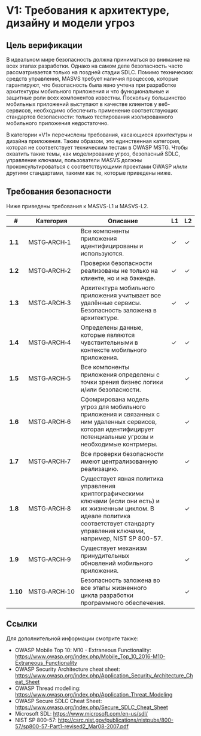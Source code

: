 # V1: Требования к архитектуре, дизайну и модели угроз

## Цель верификации

В идеальном мире безопасность должна приниматься во внимание на всех этапах разработки. Однако на самом деле безопасность часто рассматривается только на поздней стадии SDLC. Помимо технических средств управления, MASVS требует наличия процессов, которые гарантируют, что безопасность была явно учтена при разработке архитектуры мобильного приложения и что функциональные и защитные роли всех компонентов известны. Поскольку большинство мобильных приложений выступают в качестве клиентов у веб-сервисов, необходимо обеспечить применение соответствующих стандартов безопасности: только тестирования изолированного мобильного приложения недостаточно.

В категории «V1» перечислены требования, касающиеся архитектуры и дизайна приложения. Таким образом, это единственная категория, которая не соответствует техническим тестам в OWASP MSTG. Чтобы охватить такие темы, как моделирование угроз, безопасный SDLC, управление ключами, пользователи MASVS должны проконсультироваться с соответствующими проектами OWASP и/или другими стандартами, такими как те, которые приведены ниже.

## Требования безопасности

Ниже приведены требования к MASVS-L1 и MASVS-L2.

| # | Категория | Описание | L1 | L2 |
| --- | --- | --- | --- | --- |
| **1.1** | MSTG‑ARCH‑1 | Все компоненты приложения идентифицированы и используются. | ✓ | ✓ |
| **1.2** | MSTG‑ARCH‑2 | Проверки безопасности реализованы не только на клиенте, но и на бэкенде. | ✓ | ✓ |
| **1.3** | MSTG‑ARCH‑3 | Архитектура мобильного приложения учитывает все удалённые сервисы. Безопасность заложена в архитектуре.| ✓ | ✓ |
| **1.4** | MSTG‑ARCH‑4 | Определены данные, которые являются чувствительными в контексте мобильного приложения. | ✓ | ✓ |
| **1.5** | MSTG‑ARCH‑5 | Все компоненты приложения определены с точки зрения бизнес логики и/или безопасности. |   | ✓ |
| **1.6** | MSTG‑ARCH‑6 | Сфомрирована модель угроз для мобильного приложения и связанных с ним удаленных сервисов, которая идентифицирует потенциальные угрозы и необходимые контрмеры. |   | ✓ |
| **1.7** | MSTG‑ARCH‑7 | Все проверки безопасности имеют централизованную реализацию. |   | ✓ |
| **1.8** | MSTG‑ARCH‑8 | Существует явная политика управления криптографическими ключами (если они есть) и их жизненным циклом. В идеале политика соответствует стандарту управления ключами, например, NIST SP 800-57. |   | ✓ |
| **1.9** | MSTG‑ARCH‑9 | Существует механизм принудительных обновлений мобильного приложения. |   | ✓ |
| **1.10** | MSTG‑ARCH‑10 | Безопасность заложена во все этапы жизненного цикла разработки программного обеспечения. |   | ✓ |

## Ссылки

Для дополнительной информации смотрите также:

- OWASP Mobile Top 10: M10 - Extraneous Functionality: <https://www.owasp.org/index.php/Mobile_Top_10_2016-M10-Extraneous_Functionality>
- OWASP Security Architecture cheat sheet: <https://www.owasp.org/index.php/Application_Security_Architecture_Cheat_Sheet>
- OWASP Thread modelling: <https://www.owasp.org/index.php/Application_Threat_Modeling>
- OWASP Secure SDLC Cheat Sheet: <https://www.owasp.org/index.php/Secure_SDLC_Cheat_Sheet>
- Microsoft SDL: <https://www.microsoft.com/en-us/sdl/>
- NIST SP 800-57: <http://csrc.nist.gov/publications/nistpubs/800-57/sp800-57-Part1-revised2_Mar08-2007.pdf>
